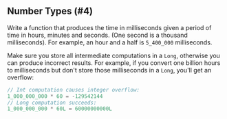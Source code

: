 ## Number Types (#4)

Write a function that produces the time in milliseconds given a period of time
in hours, minutes and seconds. (One second is a thousand milliseconds). For
example, an hour and a half is `5_400_000` milliseconds.

<div class="hint">

Make sure you store all intermediate computations in a `Long`, otherwise
you can produce incorrect results. For example, if you convert one billion
hours to milliseconds but don't store those milliseconds in a `Long`, you'll
get an overflow:

```kotlin
// Int computation causes integer overflow:
1_000_000_000 * 60 = -129542144
// Long computation succeeds:
1_000_000_000 * 60L = 60000000000L
```

</div>
